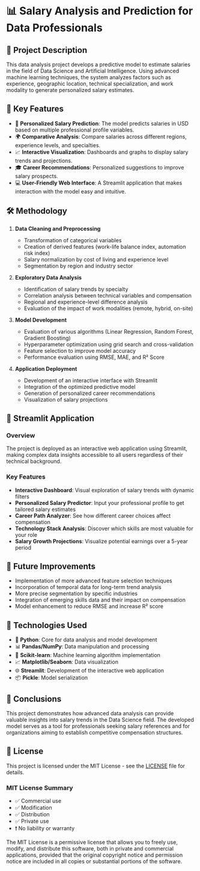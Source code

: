 # 📊 Salary Analysis and Prediction for Data Professionals

## 📝 Project Description
This data analysis project develops a predictive model to estimate salaries in the field of Data Science and Artificial Intelligence. Using advanced machine learning techniques, the system analyzes factors such as experience, geographic location, technical specialization, and work modality to generate personalized salary estimates.

## 🚀 Key Features
- 🎯 **Personalized Salary Prediction**: The model predicts salaries in USD based on multiple professional profile variables.
- 🌍 **Comparative Analysis**: Compare salaries across different regions, experience levels, and specialties.
- 📈 **Interactive Visualization**: Dashboards and graphs to display salary trends and projections.
- 🎓 **Career Recommendations**: Personalized suggestions to improve salary prospects.
- 💻 **User-Friendly Web Interface**: A Streamlit application that makes interaction with the model easy and intuitive.

## 🛠️ Methodology
1. **Data Cleaning and Preprocessing**
   - Transformation of categorical variables
   - Creation of derived features (work-life balance index, automation risk index)
   - Salary normalization by cost of living and experience level
   - Segmentation by region and industry sector

2. **Exploratory Data Analysis**
   - Identification of salary trends by specialty
   - Correlation analysis between technical variables and compensation
   - Regional and experience-level difference analysis
   - Evaluation of the impact of work modalities (remote, hybrid, on-site)

3. **Model Development**
   - Evaluation of various algorithms (Linear Regression, Random Forest, Gradient Boosting)
   - Hyperparameter optimization using grid search and cross-validation
   - Feature selection to improve model accuracy
   - Performance evaluation using RMSE, MAE, and R² Score

4. **Application Deployment**
   - Development of an interactive interface with Streamlit
   - Integration of the optimized predictive model
   - Generation of personalized career recommendations
   - Visualization of salary projections

## 🚀 Streamlit Application

### Overview
The project is deployed as an interactive web application using Streamlit, making complex data insights accessible to all users regardless of their technical background.

### Key Features
- **Interactive Dashboard**: Visual exploration of salary trends with dynamic filters
- **Personalized Salary Predictor**: Input your professional profile to get tailored salary estimates
- **Career Path Analyzer**: See how different career choices affect compensation
- **Technology Stack Analysis**: Discover which skills are most valuable for your role
- **Salary Growth Projections**: Visualize potential earnings over a 5-year period

## 🔮 Future Improvements
- Implementation of more advanced feature selection techniques
- Incorporation of temporal data for long-term trend analysis
- More precise segmentation by specific industries
- Integration of emerging skills data and their impact on compensation
- Model enhancement to reduce RMSE and increase R² score

## 🧰 Technologies Used
- 🐍 **Python**: Core for data analysis and model development
- 📊 **Pandas/NumPy**: Data manipulation and processing
- 🤖 **Scikit-learn**: Machine learning algorithm implementation
- 📈 **Matplotlib/Seaborn**: Data visualization
- 🌐 **Streamlit**: Development of the interactive web application
- 📦 **Pickle**: Model serialization

## 🏁 Conclusions
This project demonstrates how advanced data analysis can provide valuable insights into salary trends in the Data Science field. The developed model serves as a tool for professionals seeking salary references and for organizations aiming to establish competitive compensation structures.

## 📜 License

This project is licensed under the MIT License - see the [LICENSE](LICENSE) file for details.

### MIT License Summary
- ✅ Commercial use
- ✅ Modification
- ✅ Distribution
- ✅ Private use
- ❗ No liability or warranty

The MIT License is a permissive license that allows you to freely use, modify, and distribute this software, both in private and commercial applications, provided that the original copyright notice and permission notice are included in all copies or substantial portions of the software.